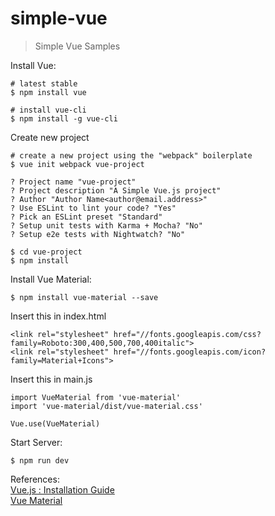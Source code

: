 # simple-vue
> Simple Vue Samples

Install Vue:<br/>
```
# latest stable
$ npm install vue

# install vue-cli
$ npm install -g vue-cli
```

Create new project
```
# create a new project using the "webpack" boilerplate
$ vue init webpack vue-project
 
? Project name "vue-project"
? Project description "A Simple Vue.js project"
? Author "Author Name<author@email.address>"
? Use ESLint to lint your code? "Yes"
? Pick an ESLint preset "Standard"
? Setup unit tests with Karma + Mocha? "No"
? Setup e2e tests with Nightwatch? "No"
 
$ cd vue-project
$ npm install
```

Install Vue Material:<br/>
```
$ npm install vue-material --save
```

Insert this in index.html
```
<link rel="stylesheet" href="//fonts.googleapis.com/css?family=Roboto:300,400,500,700,400italic">
<link rel="stylesheet" href="//fonts.googleapis.com/icon?family=Material+Icons">
```

Insert this in main.js
```
import VueMaterial from 'vue-material'
import 'vue-material/dist/vue-material.css'

Vue.use(VueMaterial)
```

Start Server:<br/>
```
$ npm run dev
```

References:<br/>
<a href="https://vuejs.org/v2/guide/installation.html">Vue.js : Installation Guide</a><br/>
<a href="https://vuematerial.github.io">Vue Material</a>